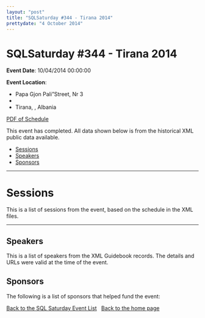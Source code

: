 ```yaml
---
layout: "post" 
title: "SQLSaturday #344 - Tirana 2014" 
prettydate: "4 October 2014" 
---
```

# SQLSaturday #344 - Tirana 2014
 
**Event Date**: 10/04/2014 00:00:00
 
**Event Location**:
- Papa Gjon Pali”Street, Nr 3
- 
- Tirana, , Albania
 
<a href="/PDF/0344.pdf">PDF of Schedule</a>
 
This event has completed. All data shown below is from the historical XML public data available.
<ul>
   <li><a href="#sessions">Sessions</a></li>
   <li><a href="#speakers">Speakers</a></li>
   <li><a href="#sponsors">Sponsors</a></li>
</ul>
 
 
----------------------------------------------------------------------------------- 
 
# <a name="sessions"></a>Sessions
This is a list of sessions from the event, based on the schedule in the XML files.
 
----------------------------------------------------------------------------------- 
## <a name="#speakers"></a>Speakers
This is a list of speakers from the XML Guidebook records. The details and URLs were valid at the time of the event.
 
 
 
 
## <a name="sponsors"></a>Sponsors
The following is a list of sponsors that helped fund the event:
 
[Back to the SQL Saturday Event List](/past.html)
&nbsp;
[Back to the home page](/index.html)
